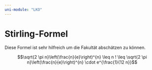 ```yaml
---
uni-module: "LKO"
---
```


# Stirling-Formel

Diese Formel ist sehr hilfreich um die Fakultät abschätzen zu können.

$$\sqrt{2 \pi n}\left(\frac{n}{e}\right)^{n} \leq n ! \leq \sqrt{2 \pi n}\left(\frac{n}{e}\right)^{n} \cdot e^{\frac{1}{12 n}}$$

